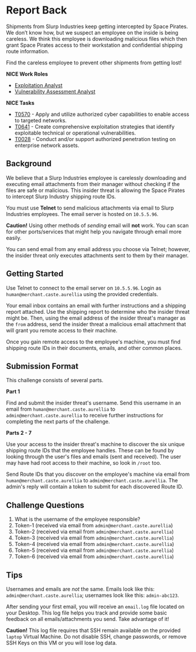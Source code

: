 # Report Back

Shipments from Slurp Industries keep getting intercepted by Space Pirates. We don’t know how, but we suspect an employee on the inside is being careless. We think this employee is downloading malicious files which then grant Space Pirates access to their workstation and confidential shipping route information.

Find the careless employee to prevent other shipments from getting lost!

**NICE Work Roles** 

- [Exploitation Analyst](https://niccs.cisa.gov/workforce-development/nice-framework/work-roles/exploitation-analyst)
- [Vulnerability Assessment Analyst](https://niccs.cisa.gov/workforce-development/nice-framework/work-roles/vulnerability-assessment-analyst)

**NICE Tasks**

- [T0570](https://niccs.cisa.gov/workforce-development/nice-framework/tasks/t0570) - Apply and utilize authorized cyber capabilities to enable access to targeted networks.
- [T0641](https://niccs.cisa.gov/workforce-development/nice-framework/tasks/t0641) - Create comprehensive exploitation strategies that identify exploitable technical or operational vulnerabilities.
- [T0028](https://niccs.cisa.gov/workforce-development/nice-framework/tasks/t0028) - Conduct and/or support authorized penetration testing on enterprise network assets.


## Background

We believe that a Slurp Industries employee is carelessly downloading and executing email attachments from their manager without checking if the files are safe or malicious. This insider threat is allowing the Space Pirates to intercept Slurp Industry shipping route IDs.

You must use **Telnet** to send malicious attachments via email to Slurp Industries employees. The email server is hosted on `10.5.5.96`.

**Caution!** Using other methods of _sending_ email will **not** work. You can scan for other ports/services that might help you navigate through email more easily.

You can send email from any email address you choose via Telnet; however, the insider threat only executes attachments sent to them by their manager.


## Getting Started

Use Telnet to connect to the email server on `10.5.5.96`. Login as `human@merchant.caste.aurellia` using the provided credentials. 

Your email inbox contains an email with further instructions and a shipping report attached. Use the shipping report to determine who the insider threat might be. Then, using the email address of the insider threat's manager as the `from` address, send the insider threat a malicious email attachment that will grant you remote access to their machine. 

Once you gain remote access to the employee's machine, you must find shipping route IDs in their documents, emails, and other common places. 

## Submission Format

This challenge consists of several parts.

**Part 1**

Find and submit the insider threat's username. Send this username in an email from `human@merchant.caste.aurellia` to `admin@merchant.caste.aurellia` to receive further instructions for completing the next parts of the challenge. 

**Parts 2 - 7**

Use your access to the insider threat's machine to discover the six unique shipping route IDs that the employee handles. These can be found by looking through the user's files and emails (sent and received). The user may have had root access to their machine, so look in `/root` too. 

Send Route IDs that you discover on the employee's machine via email from `human@merchant.caste.aurellia` to `admin@merchant.caste.aurellia`.  The admin's reply will contain a token to submit for each discovered Route ID. 

## Challenge Questions

1. What is the username of the employee responsible? 
2. Token-1 (received via email from `admin@merchant.caste.aurellia`)
3. Token-2 (received via email from `admin@merchant.caste.aurellia`)
4. Token-3 (received via email from `admin@merchant.caste.aurellia`)
5. Token-4 (received via email from `admin@merchant.caste.aurellia`)
6. Token-5 (received via email from `admin@merchant.caste.aurellia`)
7. Token-6 (received via email from `admin@merchant.caste.aurellia`)


## Tips

Usernames and emails are *not* the same. Emails look like this: `admin@merchant.caste.aurellia`; usernames look like this: `admin-abc123`. 

After sending your first email, you will receive an `email.log` file located on your Desktop. This log file helps you track and provide some basic feedback on all emails/attachments you send. Take advantage of it!

**Caution!** This log file requires that SSH remain available on the provided `laptop` Virtual Machine. Do not disable SSH, change passwords, or remove SSH Keys on this VM or you will lose log data.


